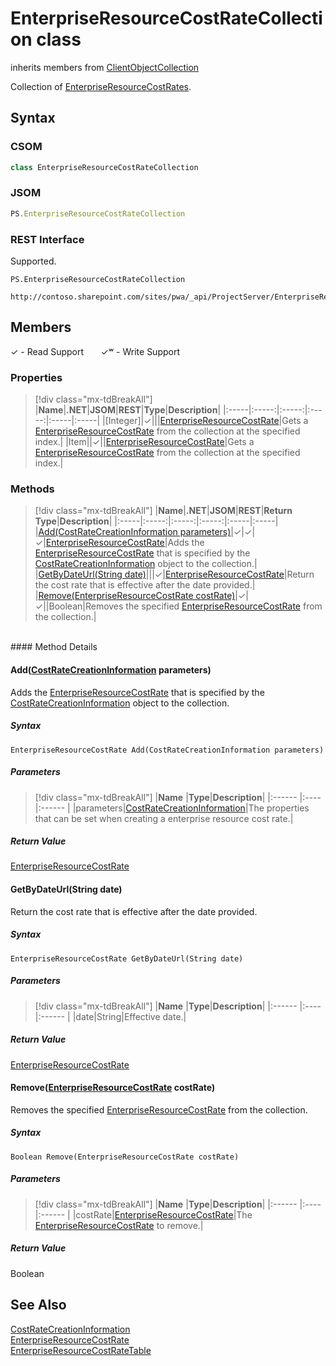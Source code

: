 [comment]: # (Name:EnterpriseResourceCostRateCollection)
[comment]: # (Name:Microsoft.ProjectServer.EnterpriseResourceCostRateCollection)
[comment]: # (Type:class)
[comment]: # (Status:Verified)

# <a name="name"></a>EnterpriseResourceCostRateCollection class

inherits members from [ClientObjectCollection<EnterpriseResourceCostRate>](https://msdn.microsoft.com/EN-US/library/ee539303)<br/>

<a name="description"></a>Collection of [EnterpriseResourceCostRates](EnterpriseResourceCostRate.md).

## <a name="syntax"></a>Syntax

### CSOM

```cs
class EnterpriseResourceCostRateCollection 
```
### JSOM

```javascript
PS.EnterpriseResourceCostRateCollection
```
### REST Interface

Supported.

```
PS.EnterpriseResourceCostRateCollection

http://contoso.sharepoint.com/sites/pwa/_api/ProjectServer/EnterpriseResources('{resourceId}')/CostRateTables('{CostRateTableName}')/CostRates
```

## <a name="members"></a>Members


&#x2713; - Read Support &nbsp;&nbsp;&nbsp;&nbsp;&nbsp;&nbsp;&#x2713;&#x02B7; - Write Support

### <a name="properties"></a>Properties
> [!div class="mx-tdBreakAll"]
|**Name**|**.NET**|**JSOM**|**REST**|**Type**|**Description**|
|:-----|:-----:|:-----:|:-----:|:-----|:-----|
|<a name="[Integer]"></a>[Integer]|&#x2713;|||[EnterpriseResourceCostRate](EnterpriseResourceCostRate.md)|Gets a [EnterpriseResourceCostRate](EnterpriseResourceCostRate.md) from the collection at the specified index.|
|<a name="Item"></a>Item||&#x2713;||[EnterpriseResourceCostRate](EnterpriseResourceCostRate.md)|Gets a [EnterpriseResourceCostRate](EnterpriseResourceCostRate.md) from the collection at the specified index.|

### <a name="methods"></a>Methods
> [!div class="mx-tdBreakAll"]
|**Name**|**.NET**|**JSOM**|**REST**|**Return Type**|**Description**|
|:-----|:-----:|:-----:|:-----:|:-----|:-----|
|[Add(CostRateCreationInformation parameters)](#Add_[CostRateCreationInformation]_CostRateCreationInformation.md__parameters_)|&#x2713;|&#x2713;|&#x2713;|[EnterpriseResourceCostRate](EnterpriseResourceCostRate.md)|Adds the [EnterpriseResourceCostRate](EnterpriseResourceCostRate.md) that is specified by the [CostRateCreationInformation](CostRateCreationInformation.md) object to the collection.|
|[GetByDateUrl(String date)](#GetByDateUrl_String_date_)|||&#x2713;|[EnterpriseResourceCostRate](EnterpriseResourceCostRate.md)|Return the cost rate that is effective after the date provided.|
|[Remove(EnterpriseResourceCostRate costRate)](#Remove_[EnterpriseResourceCostRate]_EnterpriseResourceCostRate.md__costRate_)|&#x2713;|&#x2713;||Boolean|Removes the specified [EnterpriseResourceCostRate](EnterpriseResourceCostRate.md) from the collection.|

<br/>
#### Method Details

#### <a name="Add_[CostRateCreationInformation]_CostRateCreationInformation.md__parameters_"></a>Add([CostRateCreationInformation](CostRateCreationInformation.md) parameters)
 
Adds the [EnterpriseResourceCostRate](EnterpriseResourceCostRate.md) that is specified by the [CostRateCreationInformation](CostRateCreationInformation.md) object to the collection.

##### Syntax

```
EnterpriseResourceCostRate Add(CostRateCreationInformation parameters)
```

##### Parameters
> [!div class="mx-tdBreakAll"]
|**Name** |**Type**|**Description**|
|:------ |:----|:------ |
|parameters|[CostRateCreationInformation](CostRateCreationInformation.md)|The properties that can be set when creating a enterprise resource cost rate.|

##### Return Value

[EnterpriseResourceCostRate](EnterpriseResourceCostRate.md)

#### <a name="GetByDateUrl_String_date_"></a>GetByDateUrl(String date)

Return the cost rate that is effective after the date provided.

##### Syntax

```
EnterpriseResourceCostRate GetByDateUrl(String date)
```

##### Parameters
> [!div class="mx-tdBreakAll"]
|**Name** |**Type**|**Description**|
|:------ |:----|:------ |
|date|String|Effective date.|

##### Return Value

[EnterpriseResourceCostRate](EnterpriseResourceCostRate.md)

#### <a name="Remove_[EnterpriseResourceCostRate]_EnterpriseResourceCostRate.md__costRate_"></a>Remove([EnterpriseResourceCostRate](EnterpriseResourceCostRate.md) costRate)
 
Removes the specified [EnterpriseResourceCostRate](EnterpriseResourceCostRate.md) from the collection.

##### Syntax

```
Boolean Remove(EnterpriseResourceCostRate costRate)
```

##### Parameters
> [!div class="mx-tdBreakAll"]
|**Name** |**Type**|**Description**|
|:------ |:----|:------ |
|costRate|[EnterpriseResourceCostRate](EnterpriseResourceCostRate.md)|The [EnterpriseResourceCostRate](EnterpriseResourceCostRate.md) to remove.|

##### Return Value

Boolean

## <a name="seeAlso"></a>See Also

[CostRateCreationInformation](CostRateCreationInformation.md)<br/>
[EnterpriseResourceCostRate](EnterpriseResourceCostRate.md)<br/>
[EnterpriseResourceCostRateTable](EnterpriseResourceCostRateTable.md)<br/>
